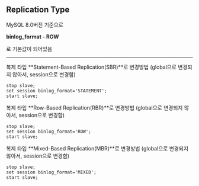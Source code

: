 ## Replication Type

MySQL 8.0버전 기준으로

**binlog_format - ROW**

로 기본값이 되어있음

---

복제 타입 **Statement-Based Replication(SBR)**로 변경방법 (global으로 변경되지 않아서, session으로 변경함)
```
stop slave;
set session binlog_format='STATEMENT';
start slave;
```

복제 타입 **Row-Based Replication(RBR)**로 변경방법 (global으로 변경되지 않아서, session으로 변경함)
```
stop slave;
set session binlog_format='ROW';
start slave;
```

복제 타입 **Mixed-Based Replication(MBR)**로 변경방법 (global으로 변경되지 않아서, session으로 변경함)
```
stop slave;
set session binlog_format='MIXED';
start slave;
```